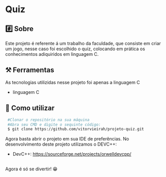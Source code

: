 # Quiz

## #️⃣ Sobre 

Este projeto é referente á um trabalho da faculdade, que consiste em criar um jogo, nesse caso foi escolhido o quiz, colocando em prática os conhecimentos adiquiridos em linguagem C.

## ⚒️ Ferramentas

As tecnologias utilizidas nesse projeto foi apenas a linguagem C

- linguagem C

## 🔵 Como utilizar

```bash
 #Clonar o repositório na sua máquina
 #Abra seu CMD e digite o sequinte código:
 $ git clone https://github.com/vitorvieirah/projeto-quiz.git
`````
Agora basta abrir o projeto em sua IDE de preferências. No desenvolvimento deste projeto utilizamos o DEVC++:

- DevC++: https://sourceforge.net/projects/orwelldevcpp/

##

Agora é só se divertir! 😁
